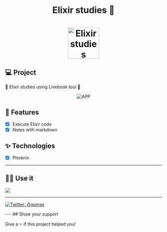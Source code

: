 <h1 align="center">
  Elixir studies 👋
</h1>
<h1 align="center">
 <img alt="Elixir studies" height="100" title="" src="https://i.imgur.com/YDPCCmQ.png" />
</h1>

## 💻 Project

📒 Elixir studies using Livebook tool 🦩

<p align="center">

 <img src="https://media2.giphy.com/media/pnb0qtdLtIO221wLdi/giphy.gif" alt="APP"/>
</p>

## 🔨 Features

- [x] Execute Elixir code
- [x] Notes with markdown

## ✨ Technologies

- [x] Phoenix

---

## 🏃‍♂️ Use it

[![](https://raw.githubusercontent.com/livebook-dev/livebook/main/static/images/logo-with-text.png)](https://github.com/livebook-dev/livebook)

---

<p>
    <a href="https://twitter.com/j5gomes" target="_blank">
    <img alt="Twitter: j5gomes" src="https://img.shields.io/twitter/follow/j5gomes.svg?style=social" />
  </a>
</p>
---
## Show your support

Give a ⭐️ if this project helped you!
